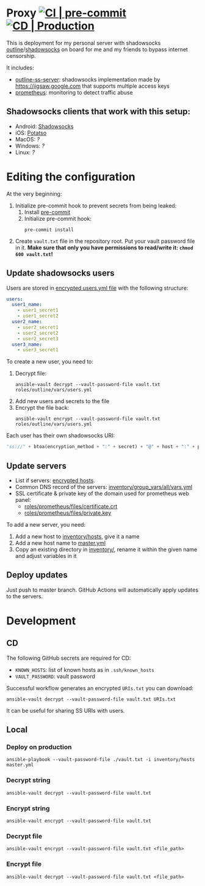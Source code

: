 # Proxy [![CI | pre-commit](https://github.com/ed-asriyan/proxy-server/actions/workflows/CI-pre-commit.yml/badge.svg)](https://github.com/ed-asriyan/proxy-server/actions/workflows/CI-pre-commit.yml) [![CD | Production](https://github.com/ed-asriyan/proxy-server/actions/workflows/CD-production.yml/badge.svg)](https://github.com/ed-asriyan/proxy-server/actions/workflows/CD-production.yml)
This is deployment for my personal server with shadowsocks [outline](http://getoutline.org)/[shadowsocks](http://shadowsocks.org) on board for me and my friends to bypass internet censorship.

It includes:
* [outline-ss-server](https://github.com/Jigsaw-Code/outline-ss-server): shadowsocks implementation made by https://jigsaw.google.com that supports multiple access keys
* [prometheus](https://prometheus.io): monitoring to detect traffic abuse

## Shadowsocks clients that work with this setup:
* Android: [Shadowsocks](https://play.google.com/store/apps/details?id=com.github.shadowsocks)
* iOS: [Potatso](https://apps.apple.com/app/id1239860606)
* MacOS: _?_
* Windows: _?_
* Linux: _?_

# Editing the configuration
At the very beginning:
1. Initialize pre-commit hook to prevent secrets from being leaked:
   1. Install [pre-commit](https://pre-commit.com/#install)
   2. Initialize pre-commit hook:
      ```commandline
      pre-commit install
      ```
2. Create `vault.txt` file in the repository root. Put your vault password file in it. **Make sure that only you have
permissions to read/write it: `chmod 600 vault.txt`!**

## Update shadowsocks users
Users are stored in [encrypted users.yml file](roles/outline/vars/users.yml) with the following structure:
```yaml
users:
  user1_name:
    - user1_secret1
    - user1_secret2
  user2_name:
    - user2_secret1
    - user2_secret2
    - user2_secret3
  user3_name:
    - user3_secret1
```

To create a new user, you need to:
1. Decrypt file:
   ```commandline
   ansible-vault decrypt --vault-password-file vault.txt roles/outline/vars/users.yml
   ```
2. Add new users and secrets to the file
3. Encrypt the file back:
   ```commandline
   ansible-vault encrypt --vault-password-file vault.txt roles/outline/vars/users.yml
   ```
Each user has their own shadowsocks URI:
```python
"ss://" + btoa(encryption_method + ":" + secret) + "@" + host + ":" + port
```

## Update servers
* List if servers: [encrypted hosts](inventory/hosts).
* Common DNS record of the servers: [inventory/group_vars/all/vars.yml](inventory/group_vars/all/vars.yml)
* SSL certificate & private key of the domain used for prometheus web panel:
  * [roles/prometheus/files/certificate.crt](roles/prometheus/files/certificate.crt)
  * [roles/prometheus/files/private.key](roles/prometheus/files/private.key)

To add a new server, you need:
1. Add a new host to [inventory/hosts](inventory/hosts), give it a name
2. Add a new host name to [master.yml](master.yml)
3. Copy an existing directory in [inventory/](inventory/), rename it within the given name and adjust variables in it

## Deploy updates
Just push to master branch. GitHub Actions will automatically apply updates to the servers.

# Development
## CD
The following GitHub secrets are required for CD:
* `KNOWN_HOSTS`: list of known hosts as in `.ssh/known_hosts`
* `VAULT_PASSWORD`: vault password

Successful workflow generates an encrypted `URIs.txt` you can download:
```commandline
ansible-vault decrypt --vault-password-file vault.txt URIs.txt
```
It can be useful for sharing SS URIs with users.

## Local
### Deploy on production
```commandline
ansible-playbook --vault-password-file ./vault.txt -i inventory/hosts master.yml
```

### Decrypt string
```commandline
ansible-vault decrypt --vault-password-file vault.txt
```

### Encrypt string
```commandline
ansible-vault encrypt --vault-password-file vault.txt
```
### Decrypt file
```commandline
ansible-vault encrypt --vault-password-file vault.txt <file_path>
```

### Encrypt file
```commandline
ansible-vault decrypt --vault-password-file vault.txt <file_path>
```
